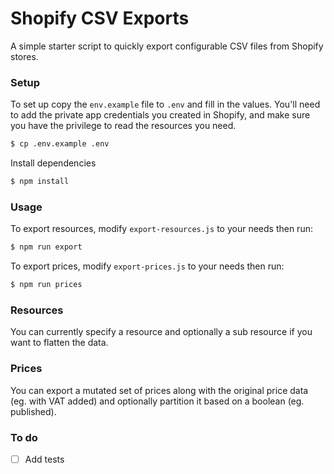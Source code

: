 # Shopify CSV Exports

A simple starter script to quickly export configurable CSV files from Shopify stores.

### Setup

To set up copy the `env.example` file to `.env` and fill in the values. You'll need to add the private app credentials you created in Shopify, and make sure you have the privilege to read the resources you need.

```bash
$ cp .env.example .env
```

Install dependencies

```bash
$ npm install
```

### Usage

To export resources, modify `export-resources.js` to your needs then run:

```bash
$ npm run export
```

To export prices, modify `export-prices.js` to your needs then run:

```bash
$ npm run prices
```

### Resources

You can currently specify a resource and optionally a sub resource if you want to flatten the data.

### Prices

You can export a mutated set of prices along with the original price data (eg. with VAT added) and optionally partition it based on a boolean (eg. published).

### To do

- [ ] Add tests
